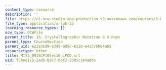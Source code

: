 ```yaml
---
content_type: resource
description: ''
file: https://ol-ocw-studio-app-production.s3.amazonaws.com/courses/3-091sc-introduction-to-solid-state-chemistry-fall-2010/f3bee1752adbb9c7baf23385c3e4adda_MIT3_091SCF10lec16_iPOD.srt
file_type: application/x-subrip
learning_resource_types: []
ocw_type: OCWFile
parent_title: 16. Crystallographic Notation & X-Rays
parent_type: CourseSection
parent_uid: e22836d9-83d9-ad9c-8310-e4357bb64a92
resourcetype: Other
title: MIT3_091SCF10lec16_iPOD.srt
uid: f3bee175-2adb-b9c7-baf2-3385c3e4adda
---
```

